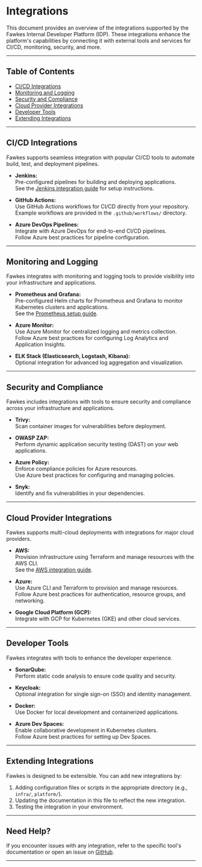 # Integrations

This document provides an overview of the integrations supported by the Fawkes Internal Developer Platform (IDP). These integrations enhance the platform's capabilities by connecting it with external tools and services for CI/CD, monitoring, security, and more.

---

## Table of Contents

- [CI/CD Integrations](#cicd-integrations)
- [Monitoring and Logging](#monitoring-and-logging)
- [Security and Compliance](#security-and-compliance)
- [Cloud Provider Integrations](#cloud-provider-integrations)
- [Developer Tools](#developer-tools)
- [Extending Integrations](#extending-integrations)

---

## CI/CD Integrations

Fawkes supports seamless integration with popular CI/CD tools to automate build, test, and deployment pipelines.

- **Jenkins:**  
  Pre-configured pipelines for building and deploying applications.  
  See the [Jenkins integration guide](../platform/jenkins/README.md) for setup instructions.

- **GitHub Actions:**  
  Use GitHub Actions workflows for CI/CD directly from your repository.  
  Example workflows are provided in the `.github/workflows/` directory.

- **Azure DevOps Pipelines:**  
  Integrate with Azure DevOps for end-to-end CI/CD pipelines.  
  Follow Azure best practices for pipeline configuration.

---

## Monitoring and Logging

Fawkes integrates with monitoring and logging tools to provide visibility into your infrastructure and applications.

- **Prometheus and Grafana:**  
  Pre-configured Helm charts for Prometheus and Grafana to monitor Kubernetes clusters and applications.  
  See the [Prometheus setup guide](../platform/k8s/prometheus/README.md).

- **Azure Monitor:**  
  Use Azure Monitor for centralized logging and metrics collection.  
  Follow Azure best practices for configuring Log Analytics and Application Insights.

- **ELK Stack (Elasticsearch, Logstash, Kibana):**  
  Optional integration for advanced log aggregation and visualization.

---

## Security and Compliance

Fawkes includes integrations with tools to ensure security and compliance across your infrastructure and applications.

- **Trivy:**  
  Scan container images for vulnerabilities before deployment.

- **OWASP ZAP:**  
  Perform dynamic application security testing (DAST) on your web applications.

- **Azure Policy:**  
  Enforce compliance policies for Azure resources.  
  Use Azure best practices for configuring and managing policies.

- **Snyk:**  
  Identify and fix vulnerabilities in your dependencies.

---

## Cloud Provider Integrations

Fawkes supports multi-cloud deployments with integrations for major cloud providers.

- **AWS:**  
  Provision infrastructure using Terraform and manage resources with the AWS CLI.  
  See the [AWS integration guide](../infra/platform/aws/README.md).

- **Azure:**  
  Use Azure CLI and Terraform to provision and manage resources.  
  Follow Azure best practices for authentication, resource groups, and networking.

- **Google Cloud Platform (GCP):**  
  Integrate with GCP for Kubernetes (GKE) and other cloud services.

---

## Developer Tools

Fawkes integrates with tools to enhance the developer experience.

- **SonarQube:**  
  Perform static code analysis to ensure code quality and security.

- **Keycloak:**  
  Optional integration for single sign-on (SSO) and identity management.

- **Docker:**  
  Use Docker for local development and containerized applications.

- **Azure Dev Spaces:**  
  Enable collaborative development in Kubernetes clusters.  
  Follow Azure best practices for setting up Dev Spaces.

---

## Extending Integrations

Fawkes is designed to be extensible. You can add new integrations by:

1. Adding configuration files or scripts in the appropriate directory (e.g., `infra/`, `platform/`).
2. Updating the documentation in this file to reflect the new integration.
3. Testing the integration in your environment.

---

## Need Help?

If you encounter issues with any integration, refer to the specific tool's documentation or open an issue on [GitHub](https://github.com/paruff/fawkes/issues).

---